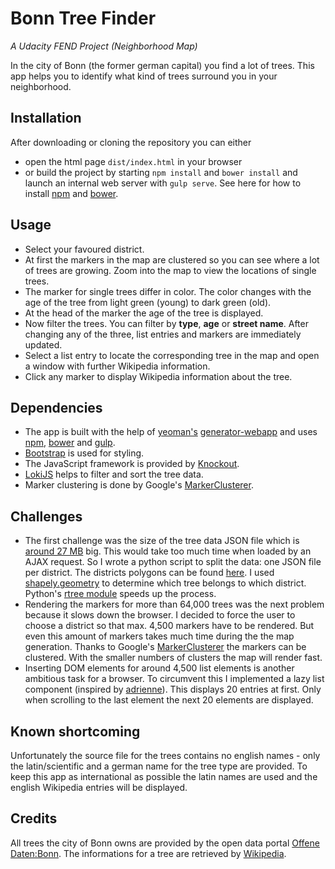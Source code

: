 # Bonn Tree Finder

_A Udacity FEND Project (Neighborhood Map)_

In the city of Bonn (the former german capital) you find a lot of trees. This app helps you to identify what kind of trees surround you in your neighborhood.

## Installation
After downloading or cloning the repository you can either 
* open the html page `dist/index.html` in your browser
* or build the project by starting `npm install` and `bower install` and launch an internal web server with `gulp serve`. See here for how to install [npm](https://www.npmjs.com/get-npm) and [bower](https://www.npmjs.com/package/bower). 

## Usage
* Select your favoured district.
* At first the markers in the map are clustered so you can see where a lot of trees are growing. Zoom into the map to view the locations of single trees. 
* The marker for single trees differ in color. The color changes with the age of the tree from light green (young) to dark green (old). 
* At the head of the marker the age of the tree is displayed.
* Now filter the trees. You can filter by **type**, **age** or **street name**. After changing any of the three, list entries and markers are immediately updated.
* Select a list entry to locate the corresponding tree in the map and open a window with further Wikipedia information.
* Click any marker to display Wikipedia information about the tree.

## Dependencies

* The app is built with the help of [yeoman's](http://yeoman.io/) [generator-webapp](https://github.com/yeoman/generator-webapp) and uses [npm](https://www.npmjs.com/get-npm), [bower](https://www.npmjs.com/package/bower) and [gulp](http://gulpjs.com/).
* [Bootstrap](https://getbootstrap.com/) is used for styling.
* The JavaScript framework is provided by [Knockout](http://knockoutjs.com/).
* [LokiJS](http://lokijs.org/#/) helps to filter and sort the tree data.
* Marker clustering is done by Google's [MarkerClusterer](https://github.com/googlemaps/js-marker-clusterer).


## Challenges

* The first challenge was the size of the tree data JSON file which is [around 27 MB](http://stadtplan.bonn.de/geojson?Thema=21367&koordsys=4326) big. This would take too much time when loaded by an AJAX request. So I wrote a python script to split the data: one JSON file per district. The districts polygons can be found [here](http://stadtplan.bonn.de/geojson?Thema=21247&koordsys=4326). I used [shapely.geometry](https://pypi.python.org/pypi/Shapely) to determine which tree belongs to which district. Python's [rtree module](https://pypi.python.org/pypi/Rtree/) speeds up the process.
* Rendering the markers for more than 64,000 trees was the next problem because it slows down the browser. I decided to force the user to choose a district so that max. 4,500 markers have to be rendered. But even this amount of markers takes much time during the the map generation. Thanks to Google's [MarkerClusterer](https://github.com/googlemaps/js-marker-clusterer) the markers can be clustered. With the smaller numbers of clusters the map will render fast.
* Inserting DOM elements for around 4,500 list elements is another ambitious task for a browser. To circumvent this I implemented a lazy list component (inspired by [adrienne](http://jsfiddle.net/adrienne/Y2WUN/)). This displays 20 entries at first. Only when scrolling to the last element the next 20 elements are displayed.


## Known shortcoming
Unfortunately the source file for the trees contains no english names - only the latin/scientific and a german name for the tree type are provided. To keep this app as international as possible the latin names are used and the english Wikipedia entries will be displayed.

## Credits
All trees the city of Bonn owns are provided by the open data portal [Offene Daten:Bonn](https://opendata.bonn.de/).
The informations for a tree are retrieved by [Wikipedia](http://en.wikipedia.org).